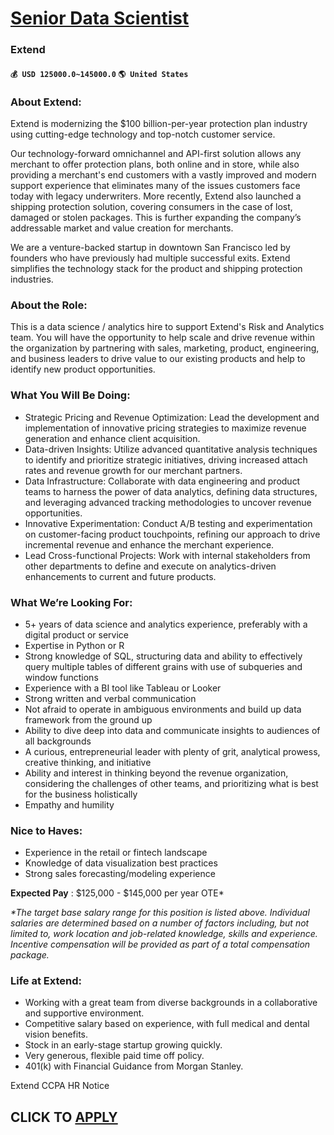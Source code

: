 # [Senior Data Scientist](https://www.remotewlb.com/apply/senior-data-scientist-90438)  
### Extend  
#### `💰 USD 125000.0~145000.0` `🌎 United States`  

### About Extend:

Extend is modernizing the $100 billion-per-year protection plan industry using cutting-edge technology and top-notch customer service.

Our technology-forward omnichannel and API-first solution allows any merchant to offer protection plans, both online and in store, while also providing a merchant's end customers with a vastly improved and modern support experience that eliminates many of the issues customers face today with legacy underwriters. More recently, Extend also launched a shipping protection solution, covering consumers in the case of lost, damaged or stolen packages. This is further expanding the company’s addressable market and value creation for merchants.

We are a venture-backed startup in downtown San Francisco led by founders who have previously had multiple successful exits. Extend simplifies the technology stack for the product and shipping protection industries.

###  **About the Role:**

This is a data science / analytics hire to support Extend's Risk and Analytics team. You will have the opportunity to help scale and drive revenue within the organization by partnering with sales, marketing, product, engineering, and business leaders to drive value to our existing products and help to identify new product opportunities.

### **What You Will Be Doing:**

  * Strategic Pricing and Revenue Optimization: Lead the development and implementation of innovative pricing strategies to maximize revenue generation and enhance client acquisition.
  * Data-driven Insights: Utilize advanced quantitative analysis techniques to identify and prioritize strategic initiatives, driving increased attach rates and revenue growth for our merchant partners.
  * Data Infrastructure: Collaborate with data engineering and product teams to harness the power of data analytics, defining data structures, and leveraging advanced tracking methodologies to uncover revenue opportunities.
  * Innovative Experimentation: Conduct A/B testing and experimentation on customer-facing product touchpoints, refining our approach to drive incremental revenue and enhance the merchant experience.
  * Lead Cross-functional Projects: Work with internal stakeholders from other departments to define and execute on analytics-driven enhancements to current and future products.

###  **What We’re Looking For:**

  * 5+ years of data science and analytics experience, preferably with a digital product or service
  * Expertise in Python or R
  * Strong knowledge of SQL, structuring data and ability to effectively query multiple tables of different grains with use of subqueries and window functions 
  * Experience with a BI tool like Tableau or Looker
  * Strong written and verbal communication 
  * Not afraid to operate in ambiguous environments and build up data framework from the ground up
  * Ability to dive deep into data and communicate insights to audiences of all backgrounds
  * A curious, entrepreneurial leader with plenty of grit, analytical prowess, creative thinking, and initiative
  * Ability and interest in thinking beyond the revenue organization, considering the challenges of other teams, and prioritizing what is best for the business holistically
  * Empathy and humility

###  **Nice to Haves:**

  * Experience in the retail or fintech landscape
  * Knowledge of data visualization best practices 
  * Strong sales forecasting/modeling experience

 **Expected Pay** : $125,000 - $145,000 per year OTE*

 _*The target base salary range for this position is listed above. Individual salaries are determined based on a number of factors including, but not limited to, work location and job-related knowledge, skills and experience. Incentive compensation will be provided as part of a total compensation package._

### Life at Extend:

  * Working with a great team from diverse backgrounds in a collaborative and supportive environment.
  * Competitive salary based on experience, with full medical and dental vision benefits.
  * Stock in an early-stage startup growing quickly.
  * Very generous, flexible paid time off policy.
  * 401(k) with Financial Guidance from Morgan Stanley.

Extend CCPA HR Notice

  
## CLICK TO [APPLY](https://www.remotewlb.com/apply/senior-data-scientist-90438)

